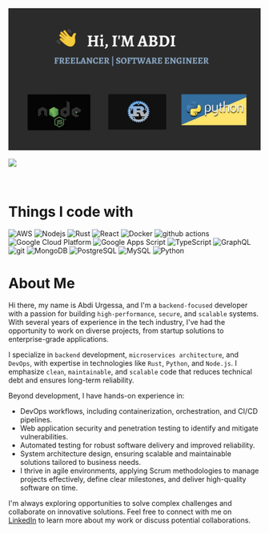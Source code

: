 <img src="./asset/mylanguages.jpg" alt="Mokkapps GitHub README header image">
<p><a href="https://www.linkedin.com/in/abdi-urgessa-92739322b/"><img src="https://img.shields.io/badge/linkedin-%230077B5.svg?&style=for-the-badge&logo=linkedin&logoColor=white" height=25></a></p>

<br>

<h1> Things I code with</h1>

<p>
  <img alt="AWS" src="https://img.shields.io/badge/-AWS-FF9900?style=flat-square&logo=amazonaws&logoColor=white" />
  <img alt="Nodejs" src="https://img.shields.io/badge/-Nodejs-43853d?style=flat-square&logo=Node.js&logoColor=white" />
  <img alt="Rust" src="https://img.shields.io/badge/-Rust-black?style=flat-square&logo=Rust&logoColor=white" />
  <img alt="React" src="https://img.shields.io/badge/-React-45b8d8?style=flat-square&logo=react&logoColor=white" />
  <img alt="Docker" src="https://img.shields.io/badge/-Docker-46a2f1?style=flat-square&logo=docker&logoColor=white" />
  <img alt="github actions" src="https://img.shields.io/badge/-Github_Actions-2088FF?style=flat-square&logo=github-actions&logoColor=white" />
  <img alt="Google Cloud Platform" src="https://img.shields.io/badge/-Google_Cloud_Platform-1a73e8?style=flat-square&logo=google-cloud&logoColor=white" />
  <img alt="Google Apps Script" src="https://img.shields.io/badge/-Google_Apps_Script-4285F4?style=flat-square&logo=Google-Apps-Script&logoColor=white" />
  <img alt="TypeScript" src="https://img.shields.io/badge/-TypeScript-007ACC?style=flat-square&logo=typescript&logoColor=white" />
  <img alt="GraphQL" src="https://img.shields.io/badge/-GraphQL-E10098?style=flat-square&logo=graphql&logoColor=white" />
  <img alt="git" src="https://img.shields.io/badge/-Git-F05032?style=flat-square&logo=git&logoColor=white" />
  <img alt="MongoDB" src="https://img.shields.io/badge/-MongoDB-13aa52?style=flat-square&logo=mongodb&logoColor=white" />
  <img alt="PostgreSQL" src="https://img.shields.io/badge/-PostgreSQL-336791?style=flat-square&logo=PostgreSQL&logoColor=white" />
  <img alt="MySQL" src="https://img.shields.io/badge/-MySQL-4479A1?style=flat-square&logo=MySQL&logoColor=white" />
  <img alt="Python" src="https://img.shields.io/badge/-Python-3776AB?style=flat-square&logo=Python&logoColor=white" />
</p>

<h1>About Me</h1>

Hi there, my name is Abdi Urgessa, and I'm a `backend-focused` developer with a passion for building `high-performance`, `secure`, and `scalable` systems. With several years of experience in the tech industry, I've had the opportunity to work on diverse projects, from startup solutions to enterprise-grade applications.

I specialize in `backend` development, `microservices architecture`, and `DevOps`, with expertise in technologies like `Rust`, `Python`, and `Node.js`. I emphasize `clean`, `maintainable`, and `scalable` code that reduces technical debt and ensures long-term reliability.

Beyond development, I have hands-on experience in:

- DevOps workflows, including containerization, orchestration, and CI/CD pipelines.
- Web application security and penetration testing to identify and mitigate vulnerabilities.
- Automated testing for robust software delivery and improved reliability.
- System architecture design, ensuring scalable and maintainable solutions tailored to business needs.
- I thrive in agile environments, applying Scrum methodologies to manage projects effectively, define clear milestones, and deliver high-quality software on time.

I'm always exploring opportunities to solve complex challenges and collaborate on innovative solutions. Feel free to connect with me on [LinkedIn](https://www.linkedin.com/in/abdi-urgessa/) to learn more about my work or discuss potential collaborations.
